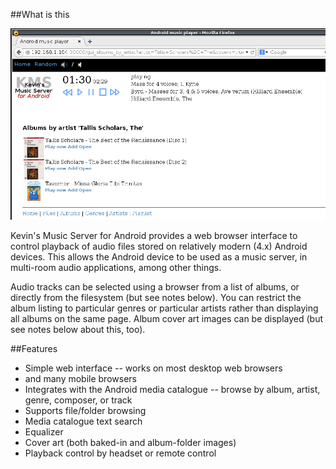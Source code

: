 ##What is this


![Screenshot](androidmusicserverscreenshot.png)

Kevin's Music Server for Android provides a web browser interface to
control playback of audio files stored on relatively modern (4.x) 
Android devices. 
This allows the Android device
to be used as a music server, in multi-room audio applications, among
other things. 

Audio tracks can be selected using a browser from a list of albums, or
directly from the filesystem (but see notes below). 
You can restrict the album listing to particular
genres or particular artists rather than displaying all 
albums on the same page. Album cover
art images can be displayed (but see notes below about this, too).

##Features
- Simple web interface -- works on most desktop web browsers 
- and many mobile browsers </li>
- Integrates with the Android media catalogue -- browse by album, artist, genre, composer, or track</li>
- Supports file/folder browsing</li>
- Media catalogue text search</li>
- Equalizer</li>
- Cover art (both baked-in and album-folder images)</li>
- Playback control by headset or remote control</li>

